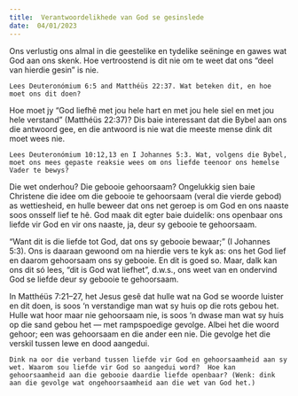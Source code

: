 ```yaml
---
title:  Verantwoordelikhede van God se gesinslede
date:  04/01/2023
---
```


Ons verlustig ons almal in die geestelike en tydelike seëninge en gawes wat God aan ons skenk. Hoe vertroostend is dit nie om te weet dat ons “deel van hierdie gesin” is nie.

`Lees Deuteronómium 6:5 and Matthéüs 22:37. Wat beteken dit, en hoe moet ons dit doen?`

Hoe moet jy “God liefhê met jou hele hart en met jou hele siel en met jou hele verstand” (Matthéüs 22:37)? Dis baie interessant dat die Bybel aan ons die antwoord gee, en die antwoord is nie wat die meeste mense dink dit moet wees nie.

`Lees Deuteronómium 10:12,13 en I Johannes 5:3. Wat, volgens die Bybel, moet ons mees gepaste reaksie wees om ons liefde teenoor ons hemelse Vader te bewys?`

Die wet onderhou?  Die gebooie gehoorsaam? Ongelukkig sien baie Christene die idee om die gebooie te gehoorsaam (veral die vierde gebod) as wettiesheid, en hulle beweer dat ons net geroep is om God en ons naaste soos onsself lief te hê.  God maak dit egter baie duidelik:  ons openbaar ons liefde vir God en vir ons naaste, ja, deur sy gebooie te gehoorsaam.

“Want dit is die liefde tot God, dat ons sy gebooie bewaar;” (I Johannes 5:3). Ons is daaraan gewoond om na hierdie vers te kyk as: ons het God lief en daarom gehoorsaam ons sy gebooie. En dit is goed so. Maar, dalk kan ons dit só lees, “dit is God wat liefhet”, d.w.s., ons weet van en ondervind God se liefde deur sy gebooie te gehoorsaam.

In Matthéüs 7:21–27, het Jesus gesê dat hulle wat na God se woorde luister en dit doen, is soos ‘n verstandige man wat sy huis op die rots gebou het.  Hulle wat hoor maar nie gehoorsaam nie, is soos ‘n dwase man wat sy huis op die sand gebou het — met rampspoedige gevolge.  Albei het die woord gehoor;  een was gehoorsaam en die ander een nie. Die gevolge het die verskil tussen lewe en dood aangedui.

`Dink na oor die verband tussen liefde vir God en gehoorsaamheid aan sy wet. Waarom sou liefde vir God so aangedui word?  Hoe kan gehoorsaamheid aan die gebooie daardie liefde openbaar? (Wenk: dink aan die gevolge wat ongehoorsaamheid aan die wet van God het.)`